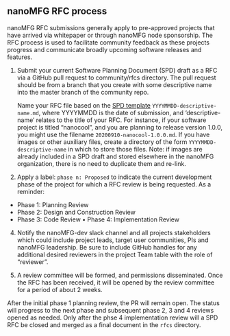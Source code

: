 ## nanoMFG RFC process

nanoMFG RFC submissions generally apply to pre-approved projects that have arrived via whitepaper or through nanoMFG node sponsorship.  The RFC process is used to facilitate community feedback as these projects progress and communicate broadly upcoming software releases and features.

1. Submit your current Software Planning Document (SPD) draft as a RFC via a GitHub pull request to community/rfcs directory.  The pull request should be from a branch that you create with some descriptive name into the master branch of the community repo. 

   Name your RFC file based on the [SPD template](https://github.com/nanoMFG/community/blob/master/rfcs/YYYYMMDD-descriptive-name.md) `YYYYMMDD-descriptive-name.md`, where
   YYYYMMDD is the date of submission, and ‘descriptive-name’ relates to the
   title of your RFC. For instance, if your software project is titled “nanocool”, and you are planning to release version 1.0.0, 
   you might use the filename `20200910-nanocool-1.0.0.md`. If you have images
   or other auxiliary files, create a directory of the form `YYYYMMDD-descriptive-name`
   in which to store those files. Note: if images are already included in a SPD draft and stored elsewhere in the nanoMFG organization, there is no need to duplicate them and re-link.

3. Apply a label: `phase n: Proposed` to indicate the current development phase of the project for which a RFC review is being requested. As a reminder:
*  Phase 1: Planning Review
* Phase 2: Design and Construction Review
* Phase 3: Code Review
•	Phase 4: Implementation Review

4. Notify the nanoMFG-dev slack channel and all projects stakeholders which could include project leads, target user communities, PIs and nanoMFG leadership.  Be sure to include GitHub handles for any additional desired reviewers in the project Team table with the role of “reviewer”.

5. A review committee will be formed, and permissions disseminated.  Once the RFC has been received, it will be opened by the review committee for a period of about 2 weeks.


After the initial phase 1 planning review, the PR will remain open.  The status will progress to the next phase and subsequent phase 2, 3 and 4 reviews opened as needed.  Only after the phse 4 implementation review will a SPD RFC be closed and merged as a final document in the `rfcs` directory.


